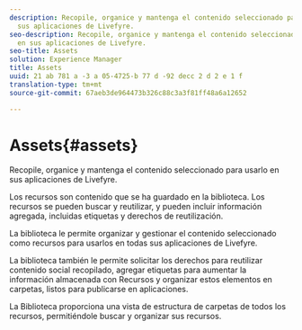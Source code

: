 ```yaml
---
description: Recopile, organice y mantenga el contenido seleccionado para usarlo en
  sus aplicaciones de Livefyre.
seo-description: Recopile, organice y mantenga el contenido seleccionado para usarlo
  en sus aplicaciones de Livefyre.
seo-title: Assets
solution: Experience Manager
title: Assets
uuid: 21 ab 781 a -3 a 05-4725-b 77 d -92 decc 2 d 2 e 1 f
translation-type: tm+mt
source-git-commit: 67aeb3de964473b326c88c3a3f81ff48a6a12652

---
```



# Assets{#assets}

Recopile, organice y mantenga el contenido seleccionado para usarlo en sus aplicaciones de Livefyre.

Los recursos son contenido que se ha guardado en la biblioteca. Los recursos se pueden buscar y reutilizar, y pueden incluir información agregada, incluidas etiquetas y derechos de reutilización.

La biblioteca le permite organizar y gestionar el contenido seleccionado como recursos para usarlos en todas sus aplicaciones de Livefyre.

La biblioteca también le permite solicitar los derechos para reutilizar contenido social recopilado, agregar etiquetas para aumentar la información almacenada con Recursos y organizar estos elementos en carpetas, listos para publicarse en aplicaciones.

La Biblioteca proporciona una vista de estructura de carpetas de todos los recursos, permitiéndole buscar y organizar sus recursos.
